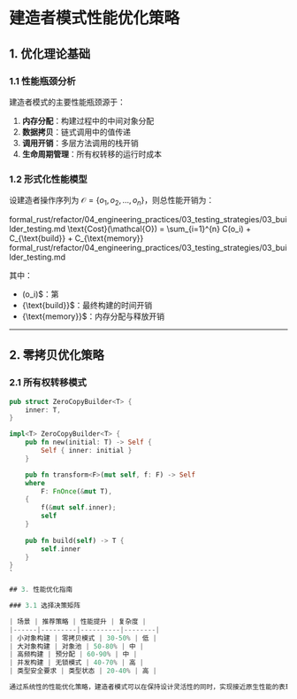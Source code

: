 # 建造者模式性能优化策略

## 1. 优化理论基础

### 1.1 性能瓶颈分析

建造者模式的主要性能瓶颈源于：

1. **内存分配**：构建过程中的中间对象分配
2. **数据拷贝**：链式调用中的值传递
3. **调用开销**：多层方法调用的栈开销
4. **生命周期管理**：所有权转移的运行时成本

### 1.2 形式化性能模型

设建造者操作序列为 $\mathcal{O} = \{o_1, o_2, \ldots, o_n\}$，则总性能开销为：

formal_rust/refactor/04_engineering_practices/03_testing_strategies/03_builder_testing.md
\text{Cost}(\mathcal{O}) = \sum_{i=1}^{n} C(o_i) + C_{\text{build}} + C_{\text{memory}}
formal_rust/refactor/04_engineering_practices/03_testing_strategies/03_builder_testing.md

其中：

- (o_i)$：第
- {\text{build}}$：最终构建的时间开销
- {\text{memory}}$：内存分配与释放开销

---

## 2. 零拷贝优化策略

### 2.1 所有权转移模式

```rust
pub struct ZeroCopyBuilder<T> {
    inner: T,
}

impl<T> ZeroCopyBuilder<T> {
    pub fn new(initial: T) -> Self {
        Self { inner: initial }
    }

    pub fn transform<F>(mut self, f: F) -> Self
    where
        F: FnOnce(&mut T),
    {
        f(&mut self.inner);
        self
    }
    
    pub fn build(self) -> T {
        self.inner
    }
}
`

## 3. 性能优化指南

### 3.1 选择决策矩阵

| 场景 | 推荐策略 | 性能提升 | 复杂度 |
|------|---------|----------|--------|
| 小对象构建 | 零拷贝模式 | 30-50% | 低 |
| 大对象构建 | 对象池 | 50-80% | 中 |
| 高频构建 | 预分配 | 60-90% | 中 |
| 并发构建 | 无锁模式 | 40-70% | 高 |
| 类型安全要求 | 类型状态 | 20-40% | 高 |

通过系统性的性能优化策略，建造者模式可以在保持设计灵活性的同时，实现接近原生性能的表现。
